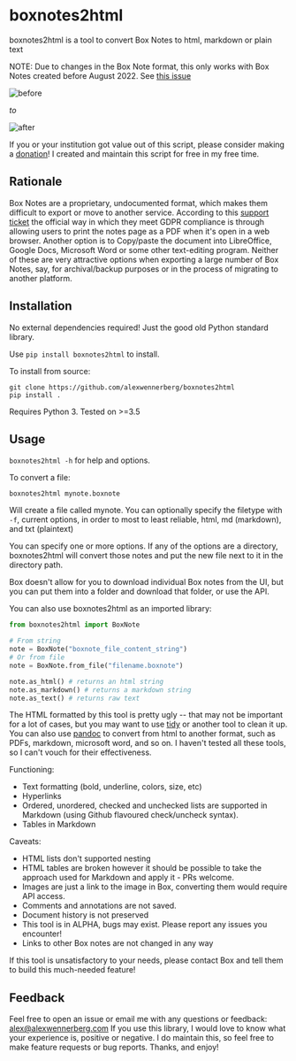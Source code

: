# boxnotes2html

boxnotes2html is a tool to convert Box Notes to html, markdown or plain text

NOTE: Due to changes in the Box Note format, this only works with Box Notes created before August 2022. See [this issue](https://github.com/alexwennerberg/boxnotes2html/issues/3)

![before](img/before.png)

*to*

![after](img/after.png)

If you or your institution got value out of this script, please consider making
a [donation](https://www.patreon.com/alexwennerberg)! I created and
maintain this script for free in my free time.

## Rationale

Box Notes are a proprietary, undocumented format, which makes them difficult to
export or move to another service. According to this [support
ticket](https://community.box.com/t5/Desktop-and-Mobile-Forum/Exporting-Box-Notes/td-p/14834)
the official way in which they meet GDPR compliance is through allowing users
to print the notes page as a PDF when it's open in a web browser.  Another
option is to Copy/paste the document into LibreOffice, Google Docs, Microsoft
Word or some other text-editing program. Neither of these are very attractive
options when exporting a large number of Box Notes, say, for archival/backup
purposes or in the process of migrating to another platform.


## Installation

No external dependencies required! Just the good old Python standard library.

Use `pip install boxnotes2html` to install.

To install from source:

```
git clone https://github.com/alexwennerberg/boxnotes2html
pip install .
```

Requires Python 3. Tested on >=3.5

## Usage

`boxnotes2html -h` for help and options.

To convert a file:

`boxnotes2html mynote.boxnote`

Will create a file called mynote. You can optionally specify the filetype with `-f`, current options, in order to most to least reliable, html, md (markdown), and txt (plaintext)

You can specify one or more options. If any of the options are a directory, boxnotes2html will convert those notes and put the new file next to it in the directory path.

Box doesn't allow for you to download individual Box notes from the UI, but you can put them into a folder and download that folder, or use the API.

You can also use boxnotes2html as an imported library:

```python
from boxnotes2html import BoxNote

# From string
note = BoxNote("boxnote_file_content_string")
# Or from file
note = BoxNote.from_file("filename.boxnote")

note.as_html() # returns an html string
note.as_markdown() # returns a markdown string
note.as_text() # returns raw text
```

The HTML formatted by this tool is pretty ugly -- that may not be important for a lot of cases, but you may want to use [tidy](http://www.html-tidy.org/) or another tool to clean it up. You can also use [pandoc](https://pandoc.org/) to convert from html to another format, such as PDFs, markdown, microsoft word, and so on. I haven't tested all these tools, so I can't vouch for their effectiveness.


Functioning:
* Text formatting (bold, underline, colors, size, etc)
* Hyperlinks
* Ordered, unordered, checked and unchecked lists are supported in Markdown (using Github flavoured check/uncheck syntax).
* Tables in Markdown

Caveats:
* HTML lists don't supported nesting
* HTML tables are broken however it should be possible to take the approach used for Markdown and apply it - PRs welcome.
* Images are just a link to the image in Box, converting them would require API access.
* Comments and annotations are not saved.
* Document history is not preserved
* This tool is in ALPHA, bugs may exist. Please report any issues you encounter!
* Links to other Box notes are not changed in any way

If this tool is unsatisfactory to your needs, please contact Box and tell them to build this much-needed feature!


## Feedback

Feel free to open an issue or email me with any questions or feedback: alex@alexwennerberg.com If you use this library, I would love to know what your experience is, positive or negative. I do maintain this, so feel free to make feature requests or bug reports. Thanks, and enjoy!
